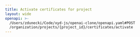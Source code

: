 ```yaml
---
title: Activate certificates for project
layout: wide
openapi: >-
  /Users/zdunecki/Code/xyd-js/openai-clone/openapi.yaml#POST
  /organization/projects/{project_id}/certificates/activate
---
```


